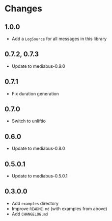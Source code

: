# Changes

## 1.0.0

* Add a `LogSource` for all messages in this library

## 0.7.2, 0.7.3

* Update to mediabus-0.9.0

## 0.7.1

* Fix duration generation

## 0.7.0

* Switch to unliftio

## 0.6.0

* Update to mediabus-0.8.0

## 0.5.0.1

* Update to mediabus-0.5.0.1

## 0.3.0.0

* Add `examples` directory
* Improve `README.md` (with examples from above)
* Add `CHANGELOG.md`
